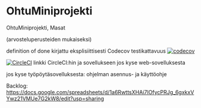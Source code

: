 # OhtuMiniprojekti
OhtuMiniprojekti, Masat

(arvosteluperusteiden mukaiseksi)

definition of done kirjattu eksplisiittisesti
Codecov testikattavuus [![codecov](https://codecov.io/gh/Kahvipuu/ohtuminiprojekti/branch/master/graph/badge.svg)](https://codecov.io/gh/Kahvipuu/ohtuminiprojekti)

[![CircleCI](https://circleci.com/gh/Kahvipuu/OhtuMiniprojekti.svg?style=svg)](https://circleci.com/gh/Kahvipuu/OhtuMiniprojekti)
linkki CircleCI:hin ja sovellukseen jos kyse web-sovelluksesta

jos kyse työpöytäsovelluksesta: ohjelman asennus- ja käyttöohje

Backlog:
https://docs.google.com/spreadsheets/d/1a6RwttsXHAi7lOfycPRJg_6gxkxVYwz21VMUe7G2kW8/edit?usp=sharing
